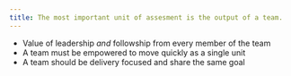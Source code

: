 ```yaml
---
title: The most important unit of assesment is the output of a team.
---
```


- Value of leadership _and_ followship from every member of the team
- A team must be empowered to move quickly as a single unit
- A team should be delivery focused and share the same goal
